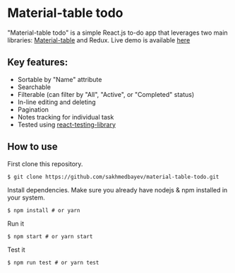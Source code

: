 # Material-table todo

"Material-table todo" is a simple React.js to-do app that leverages two main libraries: [Material-table](https://material-table.com/#/docs/get-started) and Redux. Live demo is available [here](http://material-table-todo-20191021152105-hostingbucket-dev.s3-website-us-east-1.amazonaws.com)

## Key features:

- Sortable by "Name" attribute
- Searchable
- Filterable (can filter by "All", "Active", or "Completed" status)
- In-line editing and deleting
- Pagination
- Notes tracking for individual task
- Tested using [react-testing-library](https://testing-library.com/)

## How to use

First clone this repository.

`$ git clone https://github.com/sakhmedbayev/material-table-todo.git`

Install dependencies. Make sure you already have nodejs & npm installed in your system.

`$ npm install # or yarn`

Run it

`$ npm start # or yarn start`

Test it

`$ npm run test # or yarn test`
